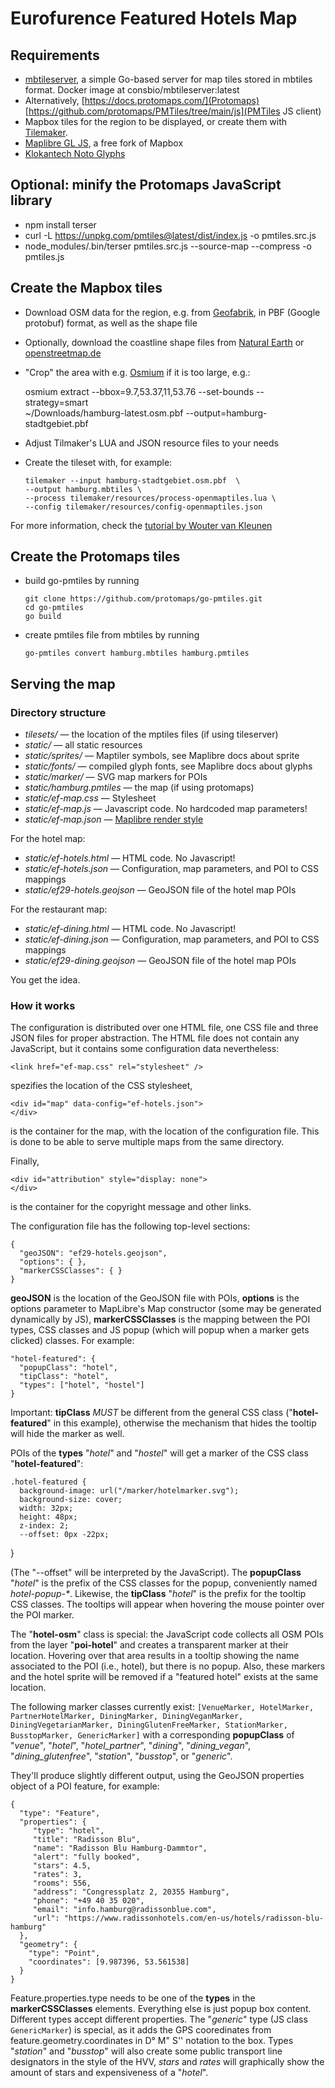 # Eurofurence Featured Hotels Map

## Requirements

  * [mbtileserver](https://github.com/consbio/mbtileserver), a simple Go-based
    server for map tiles stored in mbtiles format. Docker image at consbio/mbtileserver:latest
  * Alternatively, [https://docs.protomaps.com/](Protomaps) 
    [https://github.com/protomaps/PMTiles/tree/main/js](PMTiles JS client)
  * Mapbox tiles for the region to be displayed, or create them with 
    [Tilemaker](https://github.com/systemed/tilemaker).
  * [Maplibre GL JS](https://maplibre.org/projects/maplibre-gl-js/), a free fork of Mapbox
  * [Klokantech Noto Glyphs](https://github.com/klokantech/klokantech-gl-fonts/)

## Optional: minify the Protomaps JavaScript library

  * npm install terser
  * curl -L https://unpkg.com/pmtiles@latest/dist/index.js -o pmtiles.src.js
  * node\_modules/.bin/terser pmtiles.src.js --source-map --compress -o pmtiles.js

## Create the Mapbox tiles

  * Download OSM data for the region, e.g. from [Geofabrik](https://download.geofabrik.de/),
    in PBF (Google protobuf) format, as well as the shape file
  * Optionally, download the coastline shape files from 
    [Natural Earth](https://www.naturalearthdata.com/downloads/10m-physical-vectors/) or
    [openstreetmap.de](https://osmdata.openstreetmap.de/download/water-polygons-split-4326.zip)
  * "Crop" the area with e.g. [Osmium](https://osmcode.org/osmium-tool/) if it is too large, e.g.:

	osmium extract --bbox=9.7,53.37,11,53.76 --set-bounds --strategy=smart \
	  ~/Downloads/hamburg-latest.osm.pbf --output=hamburg-stadtgebiet.pbf
  * Adjust Tilmaker's LUA and JSON resource files to your needs
  * Create the tileset with, for example:

        tilemaker --input hamburg-stadtgebiet.osm.pbf  \
        --output hamburg.mbtiles \
        --process tilemaker/resources/process-openmaptiles.lua \
        --config tilemaker/resources/config-openmaptiles.json

For more information, check the [tutorial by Wouter van Kleunen](https://web.archive.org/web/20230813125054/https://blog.kleunen.nl/blog/tilemaker-generate-map)

## Create the Protomaps tiles

  * build go-pmtiles by running

        git clone https://github.com/protomaps/go-pmtiles.git
        cd go-pmtiles
        go build

  * create pmtiles file from mbtiles by running

        go-pmtiles convert hamburg.mbtiles hamburg.pmtiles

## Serving the map

### Directory structure

  * _tilesets/_ — the location of the mptiles files (if using tileserver)
  * _static/_ — all static resources
  * _static/sprites/_ — Maptiler symbols, see Maplibre docs about sprite
  * _static/fonts/_ — compiled glyph fonts, see Maplibre docs about glyphs
  * _static/marker/_ — SVG map markers for POIs
  * _static/hamburg.pmtiles_ — the map (if using protomaps)
  * _static/ef-map.css_ — Stylesheet
  * _static/ef-map.js_ — Javascript code. No hardcoded map parameters!
  * _static/ef-map.json_ — [Maplibre render style](https://maplibre.org/maplibre-style-spec/)

For the hotel map:

  * _static/ef-hotels.html_ — HTML code. No Javascript!
  * _static/ef-hotels.json_ — Configuration, map parameters, and POI to CSS mappings
  * _static/ef29-hotels.geojson_ — GeoJSON file of the hotel map POIs

For the restaurant map:

  * _static/ef-dining.html_ — HTML code. No Javascript!
  * _static/ef-dining.json_ — Configuration, map parameters, and POI to CSS mappings
  * _static/ef29-dining.geojson_ — GeoJSON file of the hotel map POIs

You get the idea.

### How it works

The configuration is distributed over one HTML file, one CSS file and three JSON 
files for proper abstraction. The HTML file does not contain any JavaScript, but it
contains some configuration data nevertheless:

    <link href="ef-map.css" rel="stylesheet" />

spezifies the location of the CSS stylesheet,

    <div id="map" data-config="ef-hotels.json">
    </div>

is the container for the map, with the location of the configuration file. 
This is done to be able to serve multiple maps from the same directory.

Finally,

    <div id="attribution" style="display: none">
    </div>

is the container for the copyright message and other links.

The configuration file has the following top-level sections:

    {
      "geoJSON": "ef29-hotels.geojson",
      "options": { },
      "markerCSSClasses": { }
    }

__geoJSON__ is the location of the GeoJSON file with POIs, __options__ is the
options parameter to MapLibre's Map constructor (some may be generated
dynamically by JS), __markerCSSClasses__ is the mapping between the POI
types, CSS classes and JS popup (which will popup when a marker gets
clicked) classes. For example:

    "hotel-featured": {
      "popupClass": "hotel",
      "tipClass": "hotel",
      "types": ["hotel", "hostel"]
    }

Important: __tipClass__ _MUST_ be different from the general CSS class 
("__hotel-featured__" in this example), otherwise the mechanism that hides the
tooltip will hide the marker as well.

POIs of the __types__ "_hotel_" and "_hostel_" will get a marker of the CSS
class "__hotel-featured__":

    .hotel-featured {
      background-image: url("/marker/hotelmarker.svg");
      background-size: cover;
      width: 32px;
      height: 48px;
      z-index: 2;
      --offset: 0px -22px;
   }

(The "--offset" will be interpreted by the JavaScript). The __popupClass__ 
"_hotel_" is the prefix of the CSS classes for the popup, conveniently
named _hotel-popup-*_. Likewise, the __tipClass__ "_hotel_" is the prefix
for the tooltip CSS classes. The tooltips will appear when hovering the
mouse pointer over the POI marker.

The "__hotel-osm__" class is special: the JavaScript code collects all
OSM POIs from the layer "__poi-hotel__" and creates a transparent
marker at their location. Hovering over that area results in a tooltip
showing the name associated to the POI (i.e., hotel), but there is no
popup. Also, these markers and the hotel sprite will be removed if
a "featured hotel" exists at the same location.

The following marker classes currently exist: `[VenueMarker, HotelMarker,
PartnerHotelMarker, DiningMarker, DiningVeganMarker, DiningVegetarianMarker,
DiningGlutenFreeMarker, StationMarker, BusstopMarker, GenericMarker]` with a
corresponding __popupClass__ of "_venue_", "_hotel_", "_hotel\_partner_",
"_dining_", "_dining\_vegan_", "_dining\_glutenfree_", "_station_",
"_busstop_", or "_generic_".

They'll produce slightly different output, using the GeoJSON properties
object of a POI feature, for example:

    {
      "type": "Feature",
      "properties": {
         "type": "hotel",
         "title": "Radisson Blu",
         "name": "Radisson Blu Hamburg-Dammtor",
         "alert": "fully booked",
         "stars": 4.5,
         "rates": 3,
         "rooms": 556,
         "address": "Congressplatz 2, 20355 Hamburg",
         "phone": "+49 40 35 020",
         "email": "info.hamburg@radissonblue.com",
         "url": "https://www.radissonhotels.com/en-us/hotels/radisson-blu-hamburg"
      },
      "geometry": {
        "type": "Point",
        "coordinates": [9.987396, 53.561538]
      }
    }

Feature.properties.type needs to be one of the __types__ in the __markerCSSClasses__
elements. Everything else is just popup box content. Different types accept different
properties. The "_generic_" type (JS class `GenericMarker`) is special, as it adds the 
GPS cooredinates from feature.geometry.coordinates in D° M" S'' notation to the box.
Types "_station_" and "_busstop_" will also create some public transport line
designators in the style of the HVV, _stars_ and _rates_ will graphically show the
amount of stars and expensiveness of a "_hotel_".

